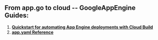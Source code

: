 ## From app.go to cloud -- GoogleAppEngine Guides:

1. **[Quickstart for automating App Engine deployments with Cloud Build](https://cloud.google.com/source-repositories/docs/quickstart-triggering-builds-with-source-repositories)**
2. **[app.yaml Reference](https://cloud.google.com/appengine/docs/standard/go/config/appref)**
